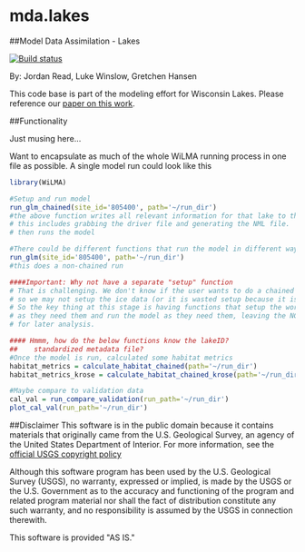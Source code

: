 mda.lakes
=====
##Model Data Assimilation - Lakes

[![Build status](https://ci.appveyor.com/api/projects/status/mr0ndtt1rf3cireh?svg=true)](https://ci.appveyor.com/project/jread-usgs/mda-lakes)

By: Jordan Read, Luke Winslow, Gretchen Hansen

This code base is part of the modeling effort for Wisconsin Lakes. 
Please reference our [paper on this work](https://doi.org/10.1016/j.ecolmodel.2014.07.029). 

##Functionality

Just musing here...

Want to encapsulate as much of the whole WiLMA running process in one file as possible. A single model run could look like this

```R
library(WiLMA) 

#Setup and run model
run_glm_chained(site_id='805400', path='~/run_dir')
#the above function writes all relevant information for that lake to the directory
# this includes grabbing the driver file and generating the NML file.
# then runs the model

#There could be different functions that run the model in different ways
run_glm(site_id='805400', path='~/run_dir')
#this does a non-chained run

####Important: Why not have a separate "setup" function
# That is challenging. We don't know if the user wants to do a chained run
# so we may not setup the ice data (or it is wasted setup because it is not used)
# So the key thing at this stage is having functions that setup the workspace
# as they need them and run the model as they need them, leaving the NCDF files around
# for later analysis.

#### Hmmm, how do the below functions know the lakeID? 
##    standardized metadata file?
#Once the model is run, calculated some habitat metrics
habitat_metrics = calculate_habitat_chained(path='~/run_dir')
habitat_metrics_krose = calculate_habitat_chained_krose(path='~/run_dir')

#Maybe compare to validation data
cal_val = run_compare_validation(run_path='~/run_dir')
plot_cal_val(run_path='~/run_dir')

```
##Disclaimer
This software is in the public domain because it contains materials that originally came from the U.S. Geological Survey, an agency of the United States Department of Interior. For more information, see the [official USGS copyright policy](http://www.usgs.gov/visual-id/credit_usgs.html#copyright/ "official USGS copyright policy")

Although this software program has been used by the U.S. Geological Survey (USGS), no warranty, expressed or implied, is made by the USGS or the U.S. Government as to the accuracy and functioning of the program and related program material nor shall the fact of distribution constitute any such warranty, and no responsibility is assumed by the USGS in connection therewith.

This software is provided "AS IS."
